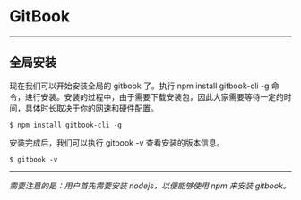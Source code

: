 # GitBook

---

## 全局安装

现在我们可以开始安装全局的 gitbook 了。执行 npm install gitbook-cli -g 命令，进行安装。安装的过程中，由于需要下载安装包，因此大家需要等待一定的时间，具体时长取决于你的网速和硬件配置。

`$ npm install gitbook-cli -g`

安装完成后，我们可以执行 gitbook -v 查看安装的版本信息。

`$ gitbook -v`

---

_需要注意的是：用户首先需要安装 nodejs，以便能够使用 npm 来安装 gitbook。_

## 



